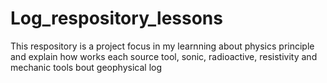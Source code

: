 # Log_respository_lessons
This respository is a project focus in my learnning about physics principle and explain how works each source tool, sonic, radioactive, resistivity and mechanic tools bout geophysical log
